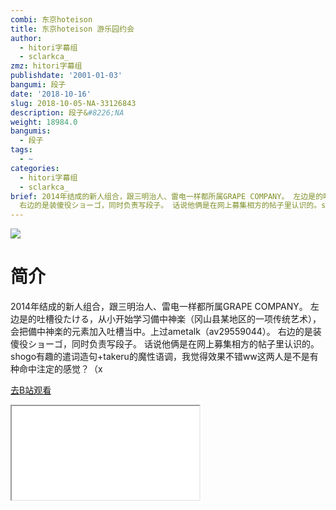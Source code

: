 ```yaml
---
combi: 东京hoteison
title: 东京hoteison 游乐园约会
author:
  - hitori字幕组
  - sclarkca_
zmz: hitori字幕组
publishdate: '2001-01-03'
bangumi: 段子
date: '2018-10-16'
slug: 2018-10-05-NA-33126843
description: 段子&#8226;NA
weight: 18984.0
bangumis:
  - 段子
tags:
  - ~
categories:
  - hitori字幕组
  - sclarkca_
brief: 2014年结成的新人组合，跟三明治人、雷电一样都所属GRAPE COMPANY。 左边是的吐槽役たける，从小开始学习備中神楽（冈山县某地区的一项传统艺术），会把備中神楽的元素加入吐槽当中。上过ametalk（av29559044）。
  右边的是装傻役ショーゴ，同时负责写段子。 话说他俩是在网上募集相方的帖子里认识的。shogo有趣的遣词造句+takeru的魔性语调，我觉得效果不错ww这两人是不是有种命中注定的感觉？（x
---
```

![](https://i.imgur.com/nKW8lvQ.jpg)
# 简介  
2014年结成的新人组合，跟三明治人、雷电一样都所属GRAPE COMPANY。
左边是的吐槽役たける，从小开始学习備中神楽（冈山县某地区的一项传统艺术），会把備中神楽的元素加入吐槽当中。上过ametalk（av29559044）。
右边的是装傻役ショーゴ，同时负责写段子。
话说他俩是在网上募集相方的帖子里认识的。shogo有趣的遣词造句+takeru的魔性语调，我觉得效果不错ww这两人是不是有种命中注定的感觉？（x  

[去B站观看](https://www.bilibili.com/video/av33126843/)
<div class ="resp-container"><iframe class="testiframe" src="//player.bilibili.com/player.html?aid=33126843"", scrolling="no", allowfullscreen="true" > </iframe></div> 
